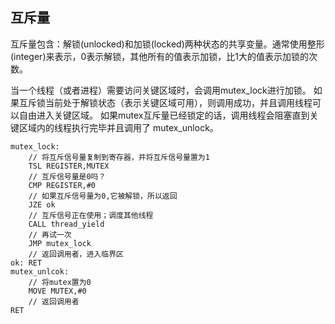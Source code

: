 ## 互斥量

互斥量包含：解锁(unlocked)和加锁(locked)两种状态的共享变量。通常使用整形(integer)来表示，0表示解锁，其他所有的值表示加锁，比1大的值表示加锁的次数。

当一个线程（或者进程）需要访问关键区域时，会调用mutex_lock进行加锁。
如果互斥锁当前处于解锁状态（表示关键区域可用），则调用成功，并且调用线程可以自由进入关键区域。
如果mutex互斥量已经锁定的话，调用线程会阻塞直到关键区域内的线程执行完毕并且调用了 mutex_unlock。

```assembly
mutex_lock:
    // 将互斥信号量复制到寄存器，并将互斥信号量置为1
    TSL REGISTER,MUTEX
    // 互斥信号量是0吗？
    CMP REGISTER,#0
    // 如果互斥信号量为0,它被解锁，所以返回
    JZE ok
    // 互斥信号正在使用；调度其他线程
    CALL thread_yield
    // 再试一次
    JMP mutex_lock
    // 返回调用者，进入临界区
ok: RET
mutex_unlcok:
    // 将mutex置为0
    MOVE MUTEX,#0
    // 返回调用者
RET
```
